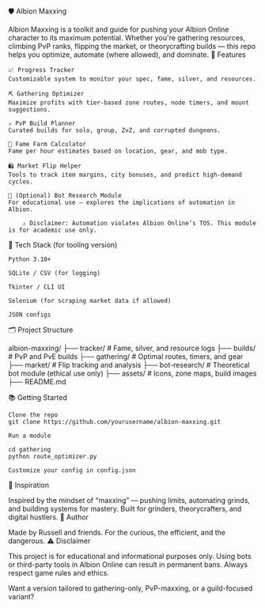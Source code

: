 🛡️ Albion Maxxing

Albion Maxxing is a toolkit and guide for pushing your Albion Online character to its maximum potential. Whether you're gathering resources, climbing PvP ranks, flipping the market, or theorycrafting builds — this repo helps you optimize, automate (where allowed), and dominate.
🚀 Features

    📈 Progress Tracker
    Customizable system to monitor your spec, fame, silver, and resources.

    ⛏️ Gathering Optimizer
    Maximize profits with tier-based zone routes, node timers, and mount suggestions.

    ⚔️ PvP Build Planner
    Curated builds for solo, group, ZvZ, and corrupted dungeons.

    🧠 Fame Farm Calculator
    Fame per hour estimates based on location, gear, and mob type.

    🛍️ Market Flip Helper
    Tools to track item margins, city bonuses, and predict high-demand cycles.

    🤖 (Optional) Bot Research Module
    For educational use — explores the implications of automation in Albion.

        ⚠️ Disclaimer: Automation violates Albion Online’s TOS. This module is for academic use only.

🧰 Tech Stack (for tooling version)

    Python 3.10+

    SQLite / CSV (for logging)

    Tkinter / CLI UI

    Selenium (for scraping market data if allowed)

    JSON configs

🗂️ Project Structure

albion-maxxing/
├── tracker/            # Fame, silver, and resource logs
├── builds/             # PvP and PvE builds
├── gathering/          # Optimal routes, timers, and gear
├── market/             # Flip tracking and analysis
├── bot-research/       # Theoretical bot module (ethical use only)
├── assets/             # Icons, zone maps, build images
├── README.md

📚 Getting Started

    Clone the repo
    git clone https://github.com/yourusername/albion-maxxing.git

    Run a module

    cd gathering
    python route_optimizer.py

    Customize your config in config.json

🧠 Inspiration

Inspired by the mindset of “maxxing” — pushing limits, automating grinds, and building systems for mastery.
Built for grinders, theorycrafters, and digital hustlers.
👤 Author

Made by Russell and friends.
For the curious, the efficient, and the dangerous.
⚠️ Disclaimer

This project is for educational and informational purposes only. Using bots or third-party tools in Albion Online can result in permanent bans. Always respect game rules and ethics.

Want a version tailored to gathering-only, PvP-maxxing, or a guild-focused variant?
